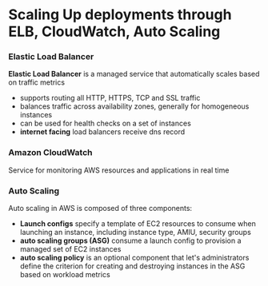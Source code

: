 # Scaling Up deployments through ELB, CloudWatch, Auto Scaling
### Elastic Load Balancer
**Elastic Load Balancer** is a managed service that automatically scales based on traffic metrics
- supports routing all HTTP, HTTPS, TCP and SSL traffic 
- balances traffic across availability zones, generally for homogeneous instances
- can be used for health checks on a set of instances
- **internet facing** load balancers receive dns record

### Amazon CloudWatch
Service for monitoring AWS resources and applications in real time

### Auto Scaling
Auto scaling in AWS is composed of three components: 
- **Launch configs** specify a template of EC2 resources to consume when launching an instance, including instance type, AMIU, security groups
- **auto scaling groups (ASG)** consume a launch config to provision a managed set of EC2 instances
- **auto scaling policy** is an optional component that let's administrators define the criterion for creating and destroying instances in the ASG based on workload metrics

